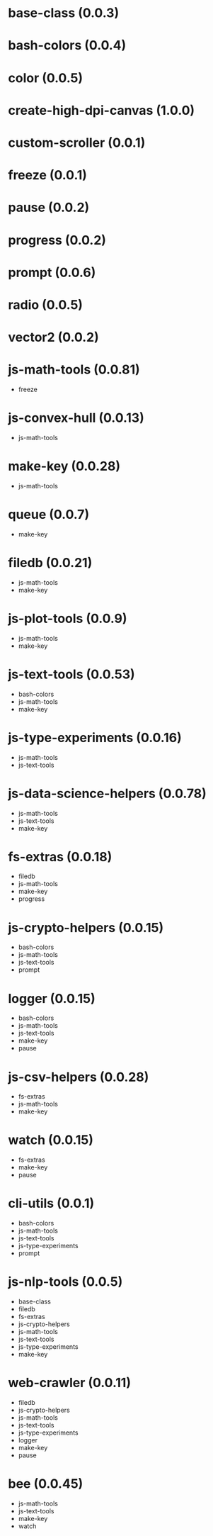 # base-class (0.0.3)
# bash-colors (0.0.4)
# color (0.0.5)
# create-high-dpi-canvas (1.0.0)
# custom-scroller (0.0.1)
# freeze (0.0.1)
# pause (0.0.2)
# progress (0.0.2)
# prompt (0.0.6)
# radio (0.0.5)
# vector2 (0.0.2)
# js-math-tools (0.0.81)
  - freeze
# js-convex-hull (0.0.13)
  - js-math-tools
# make-key (0.0.28)
  - js-math-tools
# queue (0.0.7)
  - make-key
# filedb (0.0.21)
  - js-math-tools
  - make-key
# js-plot-tools (0.0.9)
  - js-math-tools
  - make-key
# js-text-tools (0.0.53)
  - bash-colors
  - js-math-tools
  - make-key
# js-type-experiments (0.0.16)
  - js-math-tools
  - js-text-tools
# js-data-science-helpers (0.0.78)
  - js-math-tools
  - js-text-tools
  - make-key
# fs-extras (0.0.18)
  - filedb
  - js-math-tools
  - make-key
  - progress
# js-crypto-helpers (0.0.15)
  - bash-colors
  - js-math-tools
  - js-text-tools
  - prompt
# logger (0.0.15)
  - bash-colors
  - js-math-tools
  - js-text-tools
  - make-key
  - pause
# js-csv-helpers (0.0.28)
  - fs-extras
  - js-math-tools
  - make-key
# watch (0.0.15)
  - fs-extras
  - make-key
  - pause
# cli-utils (0.0.1)
  - bash-colors
  - js-math-tools
  - js-text-tools
  - js-type-experiments
  - prompt
# js-nlp-tools (0.0.5)
  - base-class
  - filedb
  - fs-extras
  - js-crypto-helpers
  - js-math-tools
  - js-text-tools
  - js-type-experiments
  - make-key
# web-crawler (0.0.11)
  - filedb
  - js-crypto-helpers
  - js-math-tools
  - js-text-tools
  - js-type-experiments
  - logger
  - make-key
  - pause
# bee (0.0.45)
  - js-math-tools
  - js-text-tools
  - make-key
  - watch